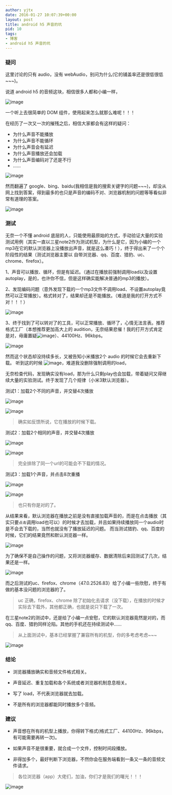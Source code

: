 ```yaml
---
author: yjtx
date: 2016-01-27 10:07:39+00:00
layout: post
title: android h5 声音的坑
pid: 10
tags:
- 博客
- android h5 声音的坑
---
```


### 疑问

这里讨论的只有 audio，没有 webAudio，别问为什么(它的铺盖率还是很低很低~~~)。

说道 android h5 的音频这块，相信很多人都和小编一样，

![image](sound/16.jpg)

一个听上去很简单的 DOM 组件，使用起来怎么就那么难呢！！！

在经历了一次又一次的摧残之后，相信大家都会有这样的疑问：

* 为什么声音不能播放
* 为什么声音不能循环
* 为什么声音会有延迟
* 为什么声音播放还会加载
* 为什么声音编码对了还是不行
* ......

![image](sound/14.jpg)

然而翻遍了 google、bing、baidu(我相信是我的搜索关键字的问题~~~)，却没从网上找到答案，得到最多的也只是声音的编码不对、浏览器机制的问题等等看似非常有道理的答案。

![image](sound/10.jpg)

### 测试
无奈一个不懂 android 底层的人，只能使用最原始的方式，手动验证大量的实验测试用例（其实一直以三星note2作为测试机型，为什么是它，因为小编的一个mp3在它的默认浏览器上没播放出声音，就是这么凑巧！），终于得出来了一个个阶段性的结果（测试浏览器主要以 自带浏览器、qq、百度、猎豹、uc、chrome、firefox）。

1、声音可以播放、循环，但是有延迟。（通过在播放前强制调用load以及设置autoplay，是的，也许你不信，但是这样确实能解决普通的mp3的播放）。

2、发现编码问题（意外发现下载的一个mp3文件不调用load、不设置autoplay竟然可以正常播放）。格式转对了，结果却还是不能播放。（难道是我的打开方式不对！！！）

![image](sound/18.jpg)

3、终于找到了可以转对了的工具，可以正常播放、循环了，心情无法言表。推荐格式工厂（本想推荐更加高大上的 audition，无奈结果悲催！我的打开方式肯定是对，毋庸置疑![image](sound/21.jpg)）、44100Hz、96kbps。

![image](sound/13.jpg)

然而这个状态却没持续多长，又被告知小米播放2个 audio 的时候它会去重新下载。
听到这的时候
![image](sound/20.jpg)，难道我没删除强制调用的load，

无奈检查代码，发现确实没有load，那为什么只剩play也会加载，带着疑问又得继续大量的实验测试。终于发现了几个规律（小米3默认浏览器）。

测试1：加载2个不同的声音，并交替4次播放

![image](sound/1_2.png)

![image](sound/1_1.png)


>确实如反馈所说，它在播放的时候下载。

测试2：加载2个相同的声音，并交替4次播放

![image](sound/2_2.png)

![image](sound/2_1.png)

>完全排除了同一个url的可能会不下载的情况。

测试3：加载1个声音，并点击8次重播

![image](sound/3_2.png)

![image](sound/3_1.png)

>也只有你是对的了。


从结果来看，默认浏览器在播放之前是没有直接加载声音的，而是在点击播放（其实只要```点击```调用load也可以）的时候才去加载，并且如果持续播放同一个audio时是不会去下载的，当然也就没有了播放延迟的问题。
而当测试猎豹、qq、百度的时候，它们的结果竟然和默认浏览器一样。

![image](sound/12.jpg) 

为了确保不是自己操作的问题，又将浏览器缓存、数据清除后来回测试了几次，结果还是一样。

![image](sound/17.jpg) 

而之后测试的uc、firefox、chrome（47.0.2526.83）给了小编一些欣慰，终于有做的基本没问题的浏览器的了。
> uc 正确，firefox、chrome 除了初始化去请求（没下载），在播放的时候才实际去下载外，其他都正确，也就是说只下载了一次。

在三星note2的测试中，还是给了小编一点安慰，它的默认浏览器竟然是对的，而qq、百度、猎豹同样沦陷。其他的手机还在持续测试中......

>从上面测试中，基本已经掌握了兼容所有的机型，你的多考虑考虑~~~

![image](sound/19.jpg)

### 结论

* 浏览器播放确实和音频文件格式相关。

* 声音延迟、重复加载和各个系统或者浏览器机制息息相关。
 
* 写了 load，不代表浏览器就去加载。

* 不是所有的浏览器都能同时播放多个音频。

### 建议

* 声音想在所有的机型上播放，你得转下格式(格式工厂、44100Hz、96kbps，有可能需要再转一次)。

* 如果声音不是很重要，就合成一个文件，控制时间段播放。

* 非得加多个，最好判断下浏览器，不然你会在服务端看到一条又一条的音频文件请求。

> 各位浏览器（app）大佬们，加油，你们才是我们的曙光！！！

![image](sound/22.jpg)
